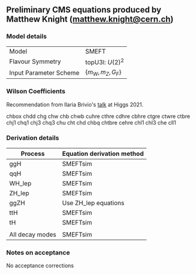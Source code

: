 ## Preliminary CMS equations produced by Matthew Knight (matthew.knight@cern.ch)

### Model details

|                        |                     |
|------------------------|---------------------|
| Model                  | SMEFT               |
| Flavour Symmetry       | topU3l: $U(2)^2$    |
| Input Parameter Scheme | $\{m_W, m_Z, G_F\}$ |

### Wilson Coefficients

Recommendation from Ilaria Brivio's [talk](https://indico.cern.ch/event/1030068/contributions/4408848/) at Higgs 2021.

chbox
chdd
chg
chw
chb
chwb
cuhre
cthre
cdhre
cbhre
ctgre
ctwre
ctbre
chj1
chq1
chj3
chq3
chu
cht
chd
chbq
chtbre
cehre
chl1
chl3
che
cll1



### Derivation details

| Process           | Equation derivation method                     |
|-------------------|------------------------------------------------|
| ggH               | SMEFTsim                                       |
| qqH               | SMEFTsim                                       |
| WH_lep            | SMEFTsim                                       |
| ZH_lep            | SMEFTsim                                       |
| ggZH              | Use ZH_lep equations                           |
| ttH               | SMEFTsim                                       |
| tH                | SMEFTsim                                       |
|                   |                                                |
| All decay modes   | SMEFTsim


### Notes on acceptance
No acceptance corrections